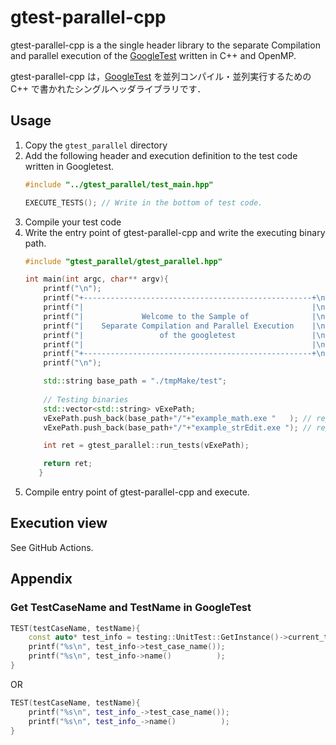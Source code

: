 # gtest-parallel-cpp

gtest-parallel-cpp is a the single header library to the separate Compilation and parallel execution of the [GoogleTest](https://github.com/google/googletest) written in C++ and OpenMP.

gtest-parallel-cpp は，[GoogleTest](https://github.com/google/googletest) を並列コンパイル・並列実行するための C++ で書かれたシングルヘッダライブラリです．

## Usage

1. Copy the `gtest_parallel` directory
2. Add the following header and execution definition to the test code written in Googletest.
   ```cpp
   #include "../gtest_parallel/test_main.hpp"
   ```
   ```cpp
   EXECUTE_TESTS(); // Write in the bottom of test code.
   ```
3. Compile your test code
4. Write the entry point of gtest-parallel-cpp and write the executing binary path.
   ```cpp
   #include "gtest_parallel/gtest_parallel.hpp"
   
   int main(int argc, char** argv){
       printf("\n");
       printf("+---------------------------------------------------+\n");
       printf("|                                                   |\n");
       printf("|             Welcome to the Sample of              |\n");
       printf("|    Separate Compilation and Parallel Execution    |\n");
       printf("|                 of the googletest                 |\n");
       printf("|                                                   |\n");
       printf("+---------------------------------------------------+\n");
       printf("\n");
   
       std::string base_path = "./tmpMake/test";
       
       // Testing binaries
       std::vector<std::string> vExePath;
       vExePath.push_back(base_path+"/"+"example_math.exe "   ); // replace your binary path
       vExePath.push_back(base_path+"/"+"example_strEdit.exe "); // replace your binary path
   
       int ret = gtest_parallel::run_tests(vExePath);
   
       return ret;
      }
   ```
5. Compile entry point of gtest-parallel-cpp and execute.

## Execution view

See GitHub Actions.

## Appendix

### Get TestCaseName and TestName in GoogleTest

```cpp
TEST(testCaseName, testName){
    const auto* test_info = testing::UnitTest::GetInstance()->current_test_info();
    printf("%s\n", test_info->test_case_name());
    printf("%s\n", test_info->name()          );
}
```
OR
```cpp
TEST(testCaseName, testName){
    printf("%s\n", test_info_->test_case_name());
    printf("%s\n", test_info_->name()          );
}
```

